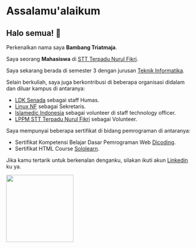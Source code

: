 # Assalamu'alaikum
## Halo semua! 👋

Perkenalkan nama saya **Bambang Triatmaja**.

Saya seorang **Mahasiswa** di [STT Terpadu Nurul Fikri](https://nurulfikri.ac.id/).

Saya sekarang berada di semester 3 dengan jurusan [Teknik Informatika](https://nurulfikri.ac.id/teknik-informatika/).

Selain berkuliah, saya juga berkontribusi di beberapa organisasi didalam dan diluar kampus di antaranya:
- [LDK Senada](https://www.instagram.com/senada.sttnf/) sebagai staff Humas.
- [Linux NF](https://www.instagram.com/linux.nf/) sebagai Sekretaris.
- [Islamedic Indonesia](https://www.instagram.com/islamedic.id/) sebagai volunteer di staff technology officer.
- [LPPM STT Terpadu Nurul Fikri](https://lppm.nurulfikri.ac.id/) sebagai Volunteer.

Saya mempunyai beberapa sertifikat di bidang pemrograman di antaranya:
- Sertifikat Kompetensi Belajar Dasar Pemrograman Web [Dicoding](https://www.dicoding.com/certificates/JMZVMW8GNZN9).
- Sertifikat HTML Course [Sololearn](https://www.sololearn.com/Certificate/1014-21073876/jpg).

Jika kamu tertarik untuk berkenalan denganku, silakan ikuti akun [Linkedin](https://www.linkedin.com/in/bambang-triatmaja-386197179/) ku ya.

<p align="left">
<a href="https://github.com/bambangtriatmaja">
  <img height="180em" src="https://github-readme-stats-eight-theta.vercel.app/api?username=bambangtriatmaja&show_icons=true&theme=algolia&include_all_commits=true&count_private=true"/>
</a>
</p>
<!--
**bambangtriatmaja/bambangtriatmaja** is a ✨ _special_ ✨ repository because its `README.md` (this file) appears on your GitHub profile.

Here are some ideas to get you started:

- 🔭 I’m currently working on ...
- 🌱 I’m currently learning ...
- 👯 I’m looking to collaborate on ...
- 🤔 I’m looking for help with ...
- 💬 Ask me about ...
- 📫 How to reach me: ...
- 😄 Pronouns: ...
- ⚡ Fun fact: ...
-->
